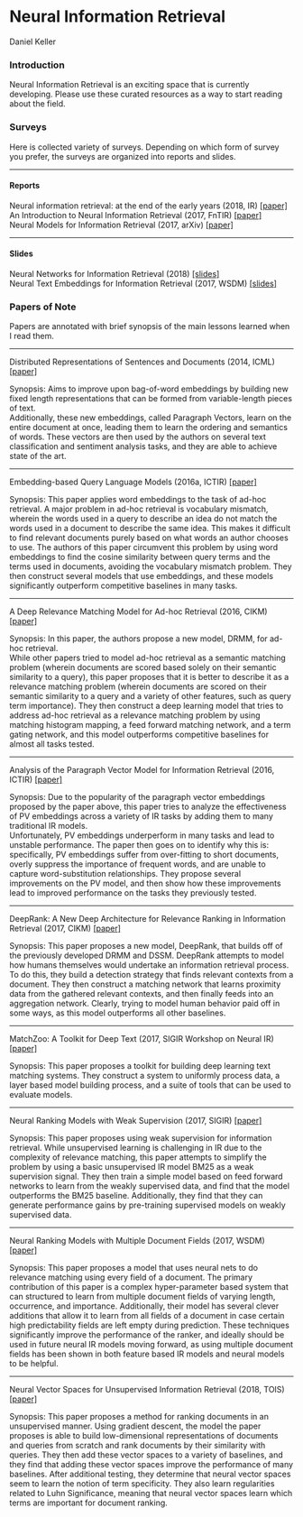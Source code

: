 <body>

<h1>
Neural Information Retrieval
</h1>

Daniel Keller

<h3>Introduction</h3>

Neural Information Retrieval is an exciting space that is currently developing.
Please use these curated resources as a way to start reading about the field.

<h3>Surveys</h3>

Here is collected variety of surveys.  Depending on which form of survey you prefer,
the surveys are organized into reports and slides.

***
<h4>Reports</h4>

Neural information retrieval: at the end of the early years (2018, IR) <a href="https://link.springer.com/article/10.1007/s10791-017-9321-y">[paper]</a><br/>
An Introduction to Neural Information Retrieval (2017, FnTIR) <a href="https://www.microsoft.com/en-us/research/publication/introduction-neural-information-retrieval/">[paper]</a></br>
Neural Models for Information Retrieval (2017, arXiv) <a href="https://arxiv.org/pdf/1705.01509.pdf">[paper]</a></br>

***
<h4>Slides</h4>

Neural Networks for Information Retrieval (2018) <a href="http://nn4ir.com/">[slides]</a></br>
Neural Text Embeddings for Information Retrieval (2017, WSDM) <a href="https://www.slideshare.net/BhaskarMitra3/neural-text-embeddings-for-information-retrieval-wsdm-2017">[slides]</a></br>


<h3>Papers of Note</h3>

Papers are annotated with brief synopsis of the main lessons learned when I read them.

***

Distributed Representations of Sentences and Documents (2014, ICML) <a href="https://arxiv.org/abs/1405.4053">[paper]</a><br/>

Synopsis:  Aims to improve upon bag-of-word embeddings by building new fixed
length representations that can be formed from variable-length pieces of text.  
Additionally, these new embeddings, called Paragraph Vectors, learn on the entire
document at once, leading them to learn the ordering and semantics of words.  These
vectors are then used by the authors on several text classification and sentiment
analysis tasks, and they are able to achieve state of the art.

***

Embedding-based Query Language Models (2016a, ICTIR) <a href="https://ciir-publications.cs.umass.edu/getpdf.php?id=1225">[paper]</a><br/>

Synopsis:  This paper applies word embeddings to the task of ad-hoc retrieval.
A major problem in ad-hoc retrieval is vocabulary mismatch, wherein the words
used in a query to describe an idea do not match the words used in a document
to describe the same idea.  This makes it difficult to find relevant documents
purely based on what words an author chooses to use.  The authors of this paper
circumvent this problem by using word embeddings to find the cosine similarity between
query terms and the terms used in documents, avoiding the vocabulary mismatch problem.
They then construct several models that use embeddings, and these models significantly
outperform competitive baselines in many tasks.

***

A Deep Relevance Matching Model for Ad-hoc Retrieval (2016, CIKM) <a href="https://arxiv.org/pdf/1711.08611.pdf">[paper]</a><br/>

Synopsis:  In this paper, the authors propose a new model, DRMM, for ad-hoc retrieval.  
While other papers tried to model ad-hoc retrieval as a semantic matching problem
(wherein documents are scored based solely on their semantic similarity to a query),
this paper proposes that it is better to describe it as a relevance matching problem
(wherein documents are scored on their semantic similarity to a query and a variety
of other features, such as query term importance).  They then construct a deep
learning model that tries to address ad-hoc retrieval as a relevance matching problem
by using matching histogram mapping, a feed forward matching network, and a term gating network,
and this model outperforms competitive baselines for almost all tasks tested.

***

Analysis of the Paragraph Vector Model for Information Retrieval (2016, ICTIR) <a href="https://dl.acm.org/citation.cfm?id=2970409">[paper]</a><br/>

Synopsis:  Due to the popularity of the paragraph vector embeddings proposed by
the paper above, this paper tries to analyze the effectiveness of PV embeddings
across a variety of IR tasks by adding them to many traditional IR models.  
Unfortunately, PV embeddings underperform in many tasks and lead to unstable performance.
The paper then goes on to identify why this is: specifically, PV embeddings suffer
from over-fitting to short documents, overly suppress the importance of frequent words,
and are unable to capture word-substitution relationships.  They propose several improvements
on the PV model, and then show how these improvements lead to improved performance
on the tasks they previously tested.

***

DeepRank: A New Deep Architecture for Relevance Ranking in Information Retrieval (2017, CIKM) <a href="https://arxiv.org/pdf/1710.05649.pdf">[paper]</a><br/>

Synopsis:  This paper proposes a new model, DeepRank, that builds off of the previously
developed DRMM and DSSM.  DeepRank attempts to model how humans themselves would
undertake an information retrieval process.  To do this, they build a detection
strategy that finds relevant contexts from a document.  They then construct a
matching network that learns proximity data from the gathered relevant contexts,
and then finally feeds into an aggregation network.  Clearly, trying to model
human behavior paid off in some ways, as this model outperforms all other baselines.

***

MatchZoo: A Toolkit for Deep Text (2017, SIGIR Workshop on Neural IR) <a href="https://arxiv.org/pdf/1707.07270.pdf">[paper]</a><br/>

Synopsis:  This paper proposes a toolkit for building deep learning text matching
systems.  They construct a system to uniformly process data, a layer based
model building process, and a suite of tools that can be used to evaluate models.

***

Neural Ranking Models with Weak Supervision (2017, SIGIR) <a href="https://arxiv.org/pdf/1704.08803.pdf">[paper]</a><br/>

Synopsis:  This paper proposes using weak supervision for information retrieval.
While unsupervised learning is challenging in IR due to the complexity of relevance
matching, this paper attempts to simplify the problem by using a basic unsupervised
IR model BM25 as a weak supervision signal.  They then train a simple model based
on feed forward networks to learn from the weakly supervised data, and find that
the model outperforms the BM25 baseline.  Additionally, they find that they
can generate performance gains by pre-training supervised models on weakly supervised data.

***

Neural Ranking Models with Multiple Document Fields (2017, WSDM) <a href="https://arxiv.org/pdf/1711.09174.pdf">[paper]</a><br/>

Synopsis:  This paper proposes a model that uses neural nets to do relevance
matching using every field of a document.  The primary contribution of this paper
is a complex hyper-parameter based system that can structured to learn from
multiple document fields of varying length, occurrence, and importance.  Additionally,
their model has several clever additions that allow it to learn from all fields
of a document in case certain high predictability fields are left empty during prediction.
These techniques significantly improve the performance of the ranker, and ideally
should be used in future neural IR models moving forward, as using multiple document
fields has been shown in both feature based IR models and neural models to be helpful.

***

Neural Vector Spaces for Unsupervised Information Retrieval (2018, TOIS) <a href="https://arxiv.org/pdf/1708.02702.pdf">[paper]</a><br/>

Synopsis:  This paper proposes a method for ranking documents in an unsupervised manner.
Using gradient descent, the model the paper proposes is able to build low-dimensional
representations of documents and queries from scratch and rank documents by their
similarity with queries.  They then add these vector spaces to a variety of baselines,
and they find that adding these vector spaces improve the performance of many baselines.
After additional testing, they determine that neural vector spaces seem to learn the notion
of term specificity.  They also learn regularities related to Luhn Significance,
meaning that neural vector spaces learn which terms are important for document ranking.




</body>
